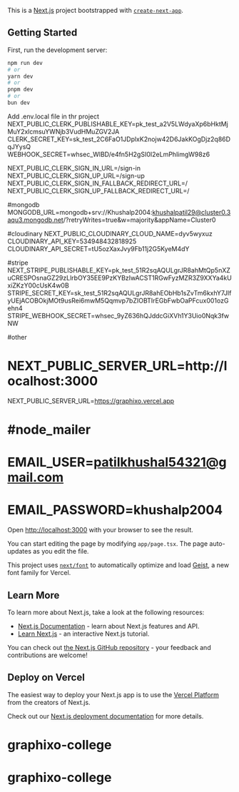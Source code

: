 This is a [Next.js](https://nextjs.org) project bootstrapped with [`create-next-app`](https://nextjs.org/docs/app/api-reference/cli/create-next-app).

## Getting Started

First, run the development server:

```bash
npm run dev
# or
yarn dev
# or
pnpm dev
# or
bun dev
```

Add .env.local file in thr project
NEXT_PUBLIC_CLERK_PUBLISHABLE_KEY=pk_test_a2V5LWdyaXp6bHktMjMuY2xlcmsuYWNjb3VudHMuZGV2JA
CLERK_SECRET_KEY=sk_test_2C6FaO1JDplxK2nojw42D6JakKOgDjz2q86DqJYysQ
WEBHOOK_SECRET=whsec_WlBD/e4fn5H2gSI0I2eLmPhlimgW98z6

NEXT_PUBLIC_CLERK_SIGN_IN_URL=/sign-in
NEXT_PUBLIC_CLERK_SIGN_UP_URL=/sign-up
NEXT_PUBLIC_CLERK_SIGN_IN_FALLBACK_REDIRECT_URL=/
NEXT_PUBLIC_CLERK_SIGN_UP_FALLBACK_REDIRECT_URL=/


#mongodb
MONGODB_URL=mongodb+srv://Khushalp2004:khushalpatil29@cluster0.3aqu3.mongodb.net/?retryWrites=true&w=majority&appName=Cluster0


#cloudinary
NEXT_PUBLIC_CLOUDINARY_CLOUD_NAME=dyv5wyxuz
CLOUDINARY_API_KEY=534948432818925
CLOUDINARY_API_SECRET=tU5ozXaxJvy9Fb11j2G5KyeM4dY

#stripe
NEXT_STRIPE_PUBLISHABLE_KEY=pk_test_51R2sqAQULgrJR8ahMtQp5nXZuCRESPOsnaGZ29zLlrbOY35EE9PzKYBzIwACST1RGwFyzMZR3Z9XXYa4kUxiZKzY00cUsK4w0B
STRIPE_SECRET_KEY=sk_test_51R2sqAQULgrJR8ahEObHb1sZvTm6kxhY7JlfyUEjACOBOkjMOt9usRei6mwM5Qqmvp7bZIOBTIrEGbFwbOaPFcux001ozGehn4
STRIPE_WEBHOOK_SECRET=whsec_9yZ636hQJddcGiXVh1Y3Uio0Nqk3fwNW

#other
# NEXT_PUBLIC_SERVER_URL=http://localhost:3000
NEXT_PUBLIC_SERVER_URL=https://graphixo.vercel.app

# #node_mailer
# EMAIL_USER=patilkhushal54321@gmail.com
# EMAIL_PASSWORD=khushalp2004

Open [http://localhost:3000](http://localhost:3000) with your browser to see the result.

You can start editing the page by modifying `app/page.tsx`. The page auto-updates as you edit the file.

This project uses [`next/font`](https://nextjs.org/docs/app/building-your-application/optimizing/fonts) to automatically optimize and load [Geist](https://vercel.com/font), a new font family for Vercel.

## Learn More

To learn more about Next.js, take a look at the following resources:

- [Next.js Documentation](https://nextjs.org/docs) - learn about Next.js features and API.
- [Learn Next.js](https://nextjs.org/learn) - an interactive Next.js tutorial.

You can check out [the Next.js GitHub repository](https://github.com/vercel/next.js) - your feedback and contributions are welcome!

## Deploy on Vercel

The easiest way to deploy your Next.js app is to use the [Vercel Platform](https://vercel.com/new?utm_medium=default-template&filter=next.js&utm_source=create-next-app&utm_campaign=create-next-app-readme) from the creators of Next.js.

Check out our [Next.js deployment documentation](https://nextjs.org/docs/app/building-your-application/deploying) for more details.
# graphixo-college
# graphixo-college
